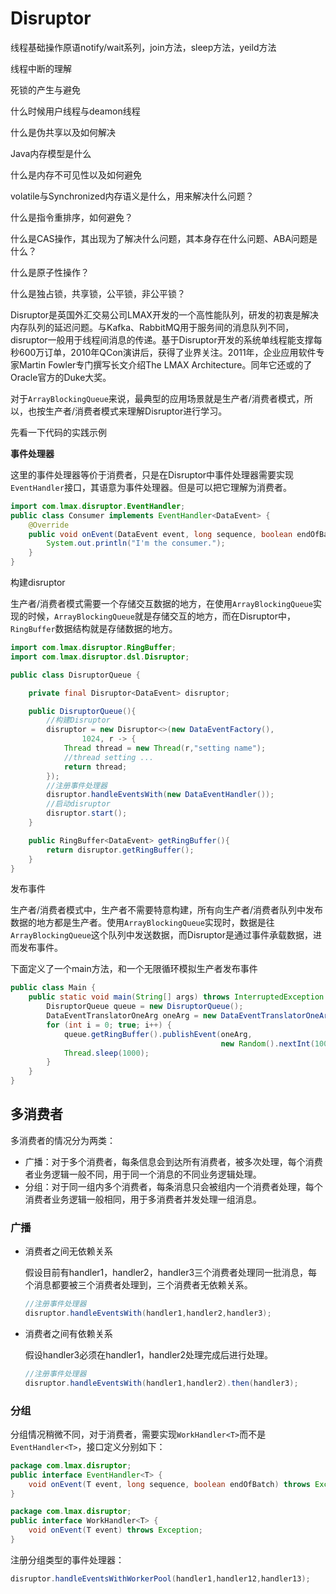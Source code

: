# Disruptor



线程基础操作原语notify/wait系列，join方法，sleep方法，yeild方法

线程中断的理解

死锁的产生与避免

什么时候用户线程与deamon线程

什么是伪共享以及如何解决

Java内存模型是什么

什么是内存不可见性以及如何避免

volatile与Synchronized内存语义是什么，用来解决什么问题？

什么是指令重排序，如何避免？

什么是CAS操作，其出现为了解决什么问题，其本身存在什么问题、ABA问题是什么？

什么是原子性操作？

什么是独占锁，共享锁，公平锁，非公平锁？

Disruptor是英国外汇交易公司LMAX开发的一个高性能队列，研发的初衷是解决内存队列的延迟问题。与Kafka、RabbitMQ用于服务间的消息队列不同，disruptor一般用于线程间消息的传递。基于Disruptor开发的系统单线程能支撑每秒600万订单，2010年QCon演讲后，获得了业界关注。2011年，企业应用软件专家Martin Fowler专门撰写长文介绍The LMAX Architecture。同年它还或的了Oracle官方的Duke大奖。



对于`ArrayBlockingQueue`来说，最典型的应用场景就是生产者/消费者模式，所以，也按生产者/消费者模式来理解Disruptor进行学习。

先看一下代码的实践示例

**事件处理器**

这里的事件处理器等价于消费者，只是在Disruptor中事件处理器需要实现`EventHandler`接口，其语意为事件处理器。但是可以把它理解为消费者。

```java
import com.lmax.disruptor.EventHandler;
public class Consumer implements EventHandler<DataEvent> {
    @Override
    public void onEvent(DataEvent event, long sequence, boolean endOfBatch) throws Exception {
        System.out.println("I'm the consumer.");
    }
}
```



构建disruptor

生产者/消费者模式需要一个存储交互数据的地方，在使用`ArrayBlockingQueue`实现的时候，`ArrayBlockingQueue`就是存储交互的地方，而在Disruptor中，`RingBuffer`数据结构就是存储数据的地方。

```java
import com.lmax.disruptor.RingBuffer;
import com.lmax.disruptor.dsl.Disruptor;

public class DisruptorQueue {

    private final Disruptor<DataEvent> disruptor;

    public DisruptorQueue(){
        //构建Disruptor
        disruptor = new Disruptor<>(new DataEventFactory(),
                1024, r -> {
            Thread thread = new Thread(r,"setting name");
            //thread setting ...
            return thread;
        });
        //注册事件处理器
        disruptor.handleEventsWith(new DataEventHandler());
        //启动disruptor
        disruptor.start();
    }

    public RingBuffer<DataEvent> getRingBuffer(){
        return disruptor.getRingBuffer();
    }
}
```

发布事件

生产者/消费者模式中，生产者不需要特意构建，所有向生产者/消费者队列中发布数据的地方都是生产者。使用`ArrayBlockingQueue`实现时，数据是往`ArrayBlockingQueue`这个队列中发送数据，而Disruptor是通过事件承载数据，进而发布事件。

下面定义了一个main方法，和一个无限循环模拟生产者发布事件

```java
public class Main {
    public static void main(String[] args) throws InterruptedException {
        DisruptorQueue queue = new DisruptorQueue();
        DataEventTranslatorOneArg oneArg = new DataEventTranslatorOneArg();
        for (int i = 0; true; i++) {
            queue.getRingBuffer().publishEvent(oneArg,
                                               new Random().nextInt(1000)+"");
            Thread.sleep(1000);
        }
    }
}
```



## 多消费者

多消费者的情况分为两类：

- 广播：对于多个消费者，每条信息会到达所有消费者，被多次处理，每个消费者业务逻辑一般不同，用于同一个消息的不同业务逻辑处理。
- 分组：对于同一组内多个消费者，每条消息只会被组内一个消费者处理，每个消费者业务逻辑一般相同，用于多消费者并发处理一组消息。

### 广播

- 消费者之间无依赖关系

  假设目前有handler1，handler2，handler3三个消费者处理同一批消息，每个消息都要被三个消费者处理到，三个消费者无依赖关系。

  ```java
  //注册事件处理器
  disruptor.handleEventsWith(handler1,handler2,handler3);
  ```

- 消费者之间有依赖关系

  假设handler3必须在handler1，handler2处理完成后进行处理。

  ```java
  //注册事件处理器
  disruptor.handleEventsWith(handler1,handler2).then(handler3);
  ```

### 分组

分组情况稍微不同，对于消费者，需要实现`WorkHandler<T>`而不是`EventHandler<T>`，接口定义分别如下：

```java
package com.lmax.disruptor;
public interface EventHandler<T> {
    void onEvent(T event, long sequence, boolean endOfBatch) throws Exception;
}
```

```java
package com.lmax.disruptor;
public interface WorkHandler<T> {
    void onEvent(T event) throws Exception;
}
```

注册分组类型的事件处理器：

```java
disruptor.handleEventsWithWorkerPool(handler1,handler12,handler13);
```